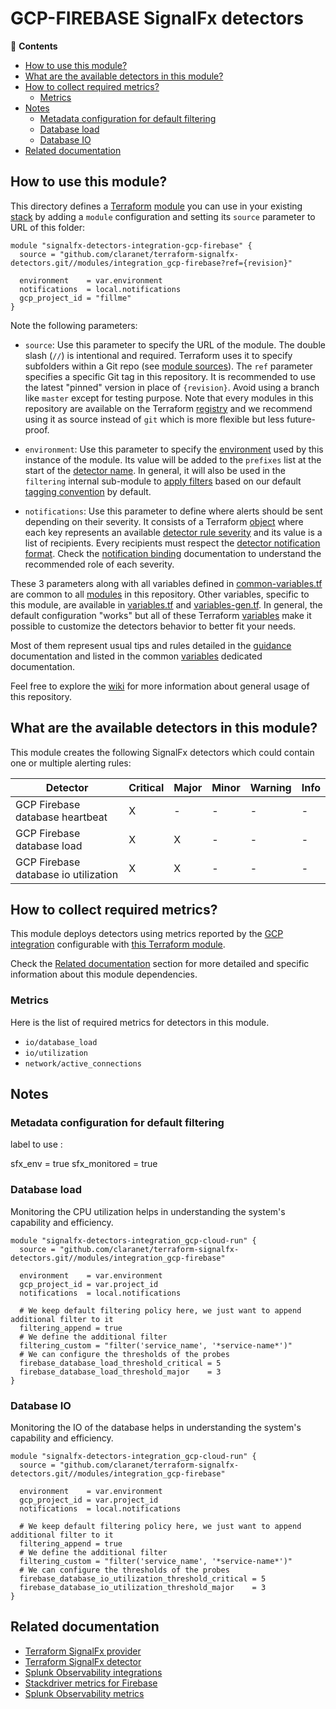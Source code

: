 # GCP-FIREBASE SignalFx detectors

<!-- START doctoc generated TOC please keep comment here to allow auto update -->
<!-- DON'T EDIT THIS SECTION, INSTEAD RE-RUN doctoc TO UPDATE -->
:link: **Contents**

- [How to use this module?](#how-to-use-this-module)
- [What are the available detectors in this module?](#what-are-the-available-detectors-in-this-module)
- [How to collect required metrics?](#how-to-collect-required-metrics)
  - [Metrics](#metrics)
- [Notes](#notes)
  - [Metadata configuration for default filtering](#metadata-configuration-for-default-filtering)
  - [Database load](#database-load)
  - [Database IO](#database-io)
- [Related documentation](#related-documentation)

<!-- END doctoc generated TOC please keep comment here to allow auto update -->

## How to use this module?

This directory defines a [Terraform](https://www.terraform.io/)
[module](https://www.terraform.io/language/modules/syntax) you can use in your
existing [stack](https://github.com/claranet/terraform-signalfx-detectors/wiki/Getting-started#stack) by adding a
`module` configuration and setting its `source` parameter to URL of this folder:

```hcl
module "signalfx-detectors-integration-gcp-firebase" {
  source = "github.com/claranet/terraform-signalfx-detectors.git//modules/integration_gcp-firebase?ref={revision}"

  environment    = var.environment
  notifications  = local.notifications
  gcp_project_id = "fillme"
}
```

Note the following parameters:

* `source`: Use this parameter to specify the URL of the module. The double slash (`//`) is intentional  and required.
  Terraform uses it to specify subfolders within a Git repo (see [module
  sources](https://www.terraform.io/language/modules/sources)). The `ref` parameter specifies a specific Git tag in
  this repository. It is recommended to use the latest "pinned" version in place of `{revision}`. Avoid using a branch
  like `master` except for testing purpose. Note that every modules in this repository are available on the Terraform
  [registry](https://registry.terraform.io/modules/claranet/detectors/signalfx) and we recommend using it as source
  instead of `git` which is more flexible but less future-proof.

* `environment`: Use this parameter to specify the
  [environment](https://github.com/claranet/terraform-signalfx-detectors/wiki/Getting-started#environment) used by this
  instance of the module.
  Its value will be added to the `prefixes` list at the start of the [detector
  name](https://github.com/claranet/terraform-signalfx-detectors/wiki/Templating#example).
  In general, it will also be used in the `filtering` internal sub-module to [apply
  filters](https://github.com/claranet/terraform-signalfx-detectors/wiki/Guidance#filtering) based on our default
  [tagging convention](https://github.com/claranet/terraform-signalfx-detectors/wiki/Tagging-convention) by default.

* `notifications`: Use this parameter to define where alerts should be sent depending on their severity. It consists
  of a Terraform [object](https://www.terraform.io/language/expressions/type-constraints#object) where each key represents an available
  [detector rule severity](https://docs.splunk.com/observability/alerts-detectors-notifications/create-detectors-for-alerts.html#severity)
  and its value is a list of recipients. Every recipients must respect the [detector notification
  format](https://registry.terraform.io/providers/splunk-terraform/signalfx/latest/docs/resources/detector#notification-format).
  Check the [notification binding](https://github.com/claranet/terraform-signalfx-detectors/wiki/Notifications-binding)
  documentation to understand the recommended role of each severity.

These 3 parameters along with all variables defined in [common-variables.tf](common-variables.tf) are common to all
[modules](../) in this repository. Other variables, specific to this module, are available in
[variables.tf](variables.tf) and [variables-gen.tf](variables-gen.tf).
In general, the default configuration "works" but all of these Terraform
[variables](https://www.terraform.io/language/values/variables) make it possible to
customize the detectors behavior to better fit your needs.

Most of them represent usual tips and rules detailed in the
[guidance](https://github.com/claranet/terraform-signalfx-detectors/wiki/Guidance) documentation and listed in the
common [variables](https://github.com/claranet/terraform-signalfx-detectors/wiki/Variables) dedicated documentation.

Feel free to explore the [wiki](https://github.com/claranet/terraform-signalfx-detectors/wiki) for more information about
general usage of this repository.

## What are the available detectors in this module?

This module creates the following SignalFx detectors which could contain one or multiple alerting rules:

|Detector|Critical|Major|Minor|Warning|Info|
|---|---|---|---|---|---|
|GCP Firebase database heartbeat|X|-|-|-|-|
|GCP Firebase database load|X|X|-|-|-|
|GCP Firebase database io utilization|X|X|-|-|-|

## How to collect required metrics?

This module deploys detectors using metrics reported by the
[GCP integration](https://docs.splunk.com/observability/en/gdi/get-data-in/connect/gcp/gcp-metrics.html) configurable
with [this Terraform module](https://github.com/claranet/terraform-signalfx-integrations/tree/master/cloud/gcp).


Check the [Related documentation](#related-documentation) section for more detailed and specific information about this module dependencies.



### Metrics


Here is the list of required metrics for detectors in this module.

* `io/database_load`
* `io/utilization`
* `network/active_connections`


## Notes


### Metadata configuration for default filtering

label to use : 

sfx_env = true
sfx_monitored = true

### Database load

Monitoring the CPU utilization helps in understanding the system's capability and efficiency.

```hcl
module "signalfx-detectors-integration_gcp-cloud-run" {
  source = "github.com/claranet/terraform-signalfx-detectors.git//modules/integration_gcp-firebase"

  environment    = var.environment
  gcp_project_id = var.project_id
  notifications  = local.notifications

  # We keep default filtering policy here, we just want to append additional filter to it
  filtering_append = true
  # We define the additional filter
  filtering_custom = "filter('service_name', '*service-name*')"
  # We can configure the thresholds of the probes
  firebase_database_load_threshold_critical = 5
  firebase_database_load_threshold_major    = 3
}
```

### Database IO

Monitoring the IO of the database helps in understanding the system's capability and efficiency.

```hcl                                                                                                                                                                                                                                                                                                              
module "signalfx-detectors-integration_gcp-cloud-run" {                                                                                                                                                                                                                                                             
  source = "github.com/claranet/terraform-signalfx-detectors.git//modules/integration_gcp-firebase"                                                                                                                                                                                                                 
                                                                                                                                                                                                                                                                                                                    
  environment    = var.environment                                                                                                                                                                                                                                                                                  
  gcp_project_id = var.project_id                                                                                                                                                                                                                                                                                   
  notifications  = local.notifications                                                                                                                                                                                                                                                                              
                                                                                                                                                                                                                                                                                                                    
  # We keep default filtering policy here, we just want to append additional filter to it                                                                                                                                                                                                                           
  filtering_append = true                                                                                                                                                                                                                                                                                           
  # We define the additional filter                                                                                                                                                                                                                                                                                 
  filtering_custom = "filter('service_name', '*service-name*')"                                                                                                                                                                                                                                                     
  # We can configure the thresholds of the probes                                                                                                                                                                                                                                                                   
  firebase_database_io_utilization_threshold_critical = 5                                                                                                                                                                                                                                                                     
  firebase_database_io_utilization_threshold_major    = 3                                                                                                                                                                                                                                                                     
}                                                                                                                                                                                                                                                                                                                   
```  


## Related documentation

* [Terraform SignalFx provider](https://registry.terraform.io/providers/splunk-terraform/signalfx/latest/docs)
* [Terraform SignalFx detector](https://registry.terraform.io/providers/splunk-terraform/signalfx/latest/docs/resources/detector)
* [Splunk Observability integrations](https://docs.splunk.com/Observability/gdi/get-data-in/integrations.html)
* [Stackdriver metrics for Firebase](https://cloud.google.com/monitoring/api/metrics_gcp#gcp-firebasedatabase)
* [Splunk Observability metrics](https://docs.splunk.com/observability/en/gdi/get-data-in/connect/gcp/gcp.html)
